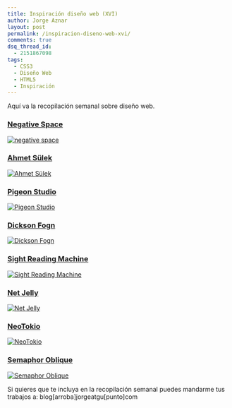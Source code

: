 ```yaml
---
title: Inspiración diseño web (XVI)
author: Jorge Aznar
layout: post
permalink: /inspiracion-diseno-web-xvi/
comments: true
dsq_thread_id:
  - 2151867098
tags:
  - CSS3
  - Diseño Web
  - HTML5
  - Inspiración
---
```

Aquí va la recopilación semanal sobre diseño web.

<!--more-->


### <a href="http://negativespacealphabet.com/" target="_blank">Negative Space</a>



<a href="http://negativespacealphabet.com/" target="_blank"><img src="http://jorgeatgu.com/blog/img/2013/07/negative-space-800x450.png" alt="negative space" /></a>


### <a href="http://ahmetsulek.com/" target="_blank">Ahmet Sülek</a>



<a href="http://ahmetsulek.com//" target="_blank"><img src="http://jorgeatgu.com/blog/img/2013/07/ahmet-sulek-800x450.png" alt="Ahmet Sülek" /></a>


### <a href="http://www.studiopigeon.com/" target="_blank">Pigeon Studio</a>



<a href="http://www.studiopigeon.com/" target="_blank"><img src="http://jorgeatgu.com/blog/img/2013/07/pigeon-studio-800x450.png" alt="Pigeon Studio" /></a>


### <a href="http://dicksonfong.com/" target="_blank">Dickson Fogn</a>



<a href="http://dicksonfong.com/" target="_blank"><img src="http://jorgeatgu.com/blog/img/2013/07/dickson-fong-800x450.png" alt="Dickson Fogn" /></a>


### <a href="http://www.sightreadingmachine.com/" target="_blank">Sight Reading Machine</a>



<a href="http://www.sightreadingmachine.com/" target="_blank"><img src="http://jorgeatgu.com/blog/img/2013/07/sight-reading-machine-800x450.png" alt="Sight Reading Machine" /></a>


### <a href="http://netjelly.com/" target="_blank">Net Jelly</a>



<a href="http://netjelly.com/" target="_blank"><img src="http://jorgeatgu.com/blog/img/2013/07/netjelly-800x450.png" alt="Net Jelly" /></a>


### <a href="http://www.neotokio.it/" target="_blank">NeoTokio</a>



<a href="http://www.neotokio.it/" target="_blank"><img src="http://jorgeatgu.com/blog/img/2013/07/neotokio-800x450.png" alt="NeoTokio" /></a>


### <a href="http://www.semaphor-oblique.com/" target="_blank">Semaphor Oblique</a>



<a href="http://www.semaphor-oblique.com/" target="_blank"><img src="http://jorgeatgu.com/blog/img/2013/07/semaphor-oblique-800x450.png" alt="Semaphor Oblique" /></a>

Si quieres que te incluya en la recopilación semanal puedes mandarme tus trabajos a: blog[arroba]jorgeatgu[punto]com